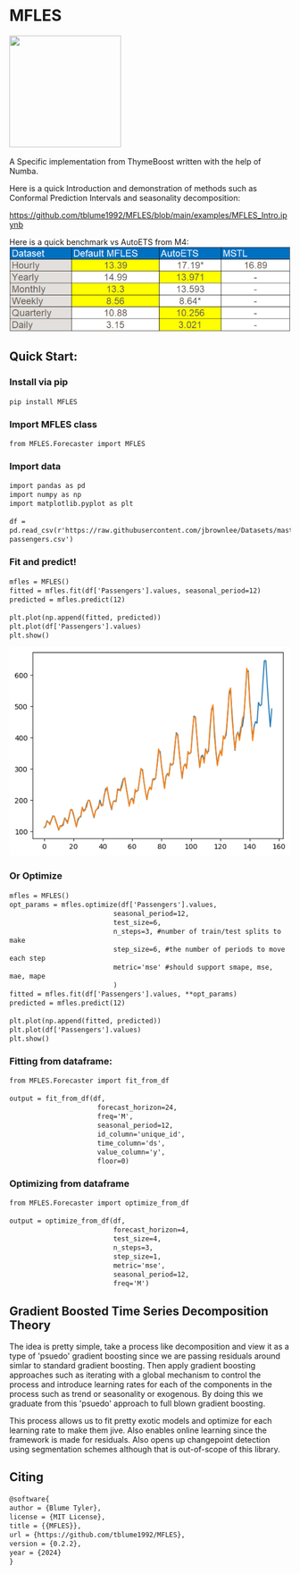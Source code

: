 # MFLES
<img src="[https://github.com/tblume1992/MFLES/blob/main/static/mfles_logo.png]" height="200" width="200" />

A Specific implementation from ThymeBoost written with the help of Numba.

Here is a quick Introduction and demonstration of methods such as Conformal Prediction Intervals and seasonality decomposition:

https://github.com/tblume1992/MFLES/blob/main/examples/MFLES_Intro.ipynb


Here is a quick benchmark vs AutoETS from M4:
![alt text](https://github.com/tblume1992/MFLES/blob/main/static/mfles_benchmark.PNG?raw=true "benchmark")
## Quick Start:
### Install via pip
```
pip install MFLES
```

### Import MFLES class
```
from MFLES.Forecaster import MFLES
```
### Import data
```
import pandas as pd
import numpy as np
import matplotlib.pyplot as plt

df = pd.read_csv(r'https://raw.githubusercontent.com/jbrownlee/Datasets/master/airline-passengers.csv')
```
### Fit and predict!
```
mfles = MFLES()
fitted = mfles.fit(df['Passengers'].values, seasonal_period=12)
predicted = mfles.predict(12)

plt.plot(np.append(fitted, predicted))
plt.plot(df['Passengers'].values)
plt.show()
```
![alt text](https://github.com/tblume1992/MFLES/blob/main/static/mfles_example.png?raw=true "example")

### Or Optimize
```
mfles = MFLES()
opt_params = mfles.optimize(df['Passengers'].values,
                          seasonal_period=12,
                          test_size=6,
                          n_steps=3, #number of train/test splits to make
                          step_size=6, #the number of periods to move each step
                          metric='mse' #should support smape, mse, mae, mape
                          )
fitted = mfles.fit(df['Passengers'].values, **opt_params)
predicted = mfles.predict(12)

plt.plot(np.append(fitted, predicted))
plt.plot(df['Passengers'].values)
plt.show()
```
### Fitting from dataframe:
```
from MFLES.Forecaster import fit_from_df

output = fit_from_df(df,
                      forecast_horizon=24,
                      freq='M',
                      seasonal_period=12,
                      id_column='unique_id',
                      time_column='ds',
                      value_column='y',
                      floor=0)
```
### Optimizing from dataframe
```
from MFLES.Forecaster import optimize_from_df

output = optimize_from_df(df,
                          forecast_horizon=4,
                          test_size=4,
                          n_steps=3,
                          step_size=1,
                          metric='mse',
                          seasonal_period=12,
                          freq='M')
```
## Gradient Boosted Time Series Decomposition Theory
The idea is pretty simple, take a process like decomposition and view it as
a type of 'psuedo' gradient boosting since we are passing residuals around
simlar to standard gradient boosting. Then apply gradient boosting approaches
such as iterating with a global mechanism to control the process and introduce
learning rates for each of the components in the process such as trend or
seasonality or exogenous. By doing this we graduate from this 'psuedo' approach
to full blown gradient boosting.

This process allows us to fit pretty exotic models and optimize for each learning
rate to make them jive. Also enables online learning since the framework is made
for residuals. Also opens up changepoint detection using segmentation schemes
although that is out-of-scope of this library.

## Citing
```
@software{
author = {Blume Tyler},
license = {MIT License},
title = {{MFLES}},
url = {https://github.com/tblume1992/MFLES},
version = {0.2.2},
year = {2024}
}
```
